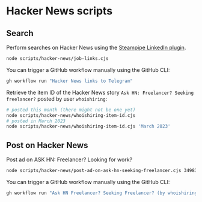 # Hacker News scripts

## Search

Perform searches on Hacker News using the [Steampipe LinkedIn plugin](https://hub.steampipe.io/plugins/turbot/hackernews).

```sh
node scripts/hacker-news/job-links.cjs
```

You can trigger a GitHub workflow manually using the GitHub CLI:

```sh
gh workflow run "Hacker News links to Telegram"
```

Retrieve the item ID of the Hacker News story `Ask HN: Freelancer? Seeking freelancer?` posted by user `whoishiring`:

```sh
# posted this month (there might not be one yet)
node scripts/hacker-news/whoishiring-item-id.cjs
# posted in March 2023
node scripts/hacker-news/whoishiring-item-id.cjs 'March 2023'
```

## Post on Hacker News

Post ad on ASK HN: Freelancer? Looking for work?

```sh
node scripts/hacker-news/post-ad-on-ask-hn-seeking-freelancer.cjs 34983766
```

You can trigger a GitHub workflow manually using the GitHub CLI:

```sh
gh workflow run "Ask HN Freelancer? Seeking Freelancer? (by whoishiring)"
```